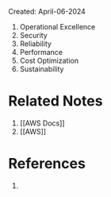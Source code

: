 Created: April-06-2024

1. Operational Excellence
2. Security
3. Reliability
4. Performance
5. Cost Optimization
6. Sustainability
# Related Notes

1. [[AWS Docs]]
2. [[AWS]]
# References

1. 